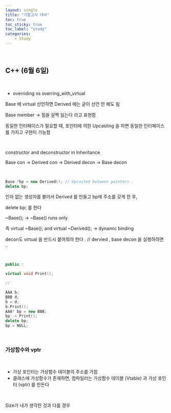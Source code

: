 ```yaml
---
layout: single
title: "기말고사 대비"
toc: true
toc_sticky: true
toc_label: "study"
categories:
    - Study
---
```


<br>

## C++ (6월 6일)

<br>

- overriding vs overring_with_virtual

Base 에 virtual 선언하면 Derived 에는 굳이 선언 안 해도 됨

Base member &rarr; 힘을 살짝 잃는다 라고 표현함

동일한 인터페이스가 필요할 때, 포인터에 의한 Upcasting 을 하면 동일한 인터페이스를 가지고 구현이 가능함

<br>

constructor and deconstructor in Inheritance 

Base con &rarr; Derived con &rarr; Derived decon &rarr; Base decon

<br>

```cpp
Base *bp = new Derived(); // Upcasted between pointers .
delete bp;
```

인자 없는 생성자를 불러서 Derived 를 만들고 bp에 주소를 갖게 한 후,

delete bp; 를 한다

~Base(); &rarr; ~Base() runs only

즉 virtual ~Base(); and virtual ~Derived(); &rarr; dynamic binding

decon도 virtual 을 반드시 붙여줘야 한다 . // dervied , base decon 을 실행하려면 ..

<br>

```cpp
public : 

virtual void Print();

//

AAA b;
BBB d;
b = d;
b.Print();
AAA* bp = new BBB;
bp -> Print();
delete bp;
bp = NULL;
```

<br>

### 가상함수와 vptr

<br>

- 가상 포인터는 가상함수 테이블의 주소를 가짐
- 클래스에 가상함수가 존재하면, 컴파일러는 가상함수 테이블 (Vtable) 과 가상 포인터 (vptr) 를 만든다

<br>

Size가 내가 생각한 것과 다를 경우

